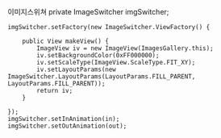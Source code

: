 이미지스위쳐
  	private ImageSwitcher imgSwitcher;
  	
    imgSwitcher.setFactory(new ImageSwitcher.ViewFactory() {

        public View makeView() {
            ImageView iv = new ImageView(ImagesGallery.this);
            iv.setBackgroundColor(0xFF000000);
            iv.setScaleType(ImageView.ScaleType.FIT_XY);
            iv.setLayoutParams(new ImageSwitcher.LayoutParams(LayoutParams.FILL_PARENT, LayoutParams.FILL_PARENT));
            return iv;
        }

    });
    imgSwitcher.setInAnimation(in);
    imgSwitcher.setOutAnimation(out);